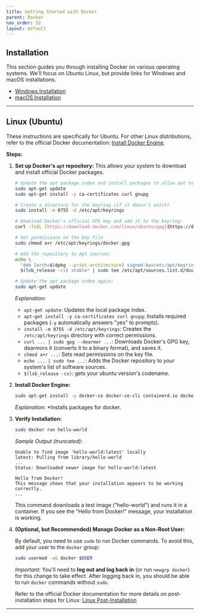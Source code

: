 ```yaml
---
title: Getting Started with Docker
parent: Docker
nav_order: 52
layout: default
---
```


## Installation

This section guides you through installing Docker on various operating systems. We'll focus on Ubuntu Linux, but provide links for Windows and macOS installations.

*   [Windows Installation](https://docs.docker.com/desktop/install/windows-install/)
*   [macOS Installation](https://docs.docker.com/desktop/install/mac-install/)

---

## Linux (Ubuntu)

These instructions are specifically for Ubuntu. For other Linux distributions, refer to the official Docker documentation: [Install Docker Engine](https://docs.docker.com/engine/install/).

**Steps:**

1.  **Set up Docker's `apt` repository:** This allows your system to download and install official Docker packages.

    ```bash
    # Update the apt package index and install packages to allow apt to use a repository over HTTPS:
    sudo apt-get update
    sudo apt-get install -y ca-certificates curl gnupg

    # Create a directory for the keyring (if it doesn't exist)
    sudo install -m 0755 -d /etc/apt/keyrings

    # Download Docker's official GPG key and add it to the keyring:
    curl -fsSL [https://download.docker.com/linux/ubuntu/gpg](https://download.docker.com/linux/ubuntu/gpg) | sudo gpg --dearmor -o /etc/apt/keyrings/docker.gpg

    # Set permissions on the key file
    sudo chmod a+r /etc/apt/keyrings/docker.gpg

    # Add the repository to Apt sources:
    echo \
      "deb [arch=$(dpkg --print-architecture) signed-by=/etc/apt/keyrings/docker.gpg] [https://download.docker.com/linux/ubuntu](https://download.docker.com/linux/ubuntu) \
      $(lsb_release -cs) stable" | sudo tee /etc/apt/sources.list.d/docker.list > /dev/null

    # Update the apt package index again:
    sudo apt-get update
    ```

    *Explanation:*

    *   `apt-get update`: Updates the local package index.
    *   `apt-get install -y ca-certificates curl gnupg`: Installs required packages (`-y` automatically answers "yes" to prompts).
    *   `install -m 0755 -d /etc/apt/keyrings`: Creates the `/etc/apt/keyrings` directory with correct permissions.
    *   `curl ... | sudo gpg --dearmor ...`: Downloads Docker's GPG key, dearmors it (converts it to a binary format), and saves it.
    *   `chmod a+r ...`: Sets read permissions on the key file.
    *   `echo ... | sudo tee ...`: Adds the Docker repository to your system's list of software sources.
    *    `$(lsb_release -cs)`: gets your ubuntu version's codename.

2.  **Install Docker Engine:**

    ```bash
    sudo apt-get install -y docker-ce docker-ce-cli containerd.io docker-buildx-plugin docker-compose-plugin
    ```
      *Explanation:*
        *Installs packages for docker.

3.  **Verify Installation:**

    ```bash
    sudo docker run hello-world
    ```

    *Sample Output (truncated):*

    ```
    Unable to find image 'hello-world:latest' locally
    latest: Pulling from library/hello-world
    ...
    Status: Downloaded newer image for hello-world:latest

    Hello from Docker!
    This message shows that your installation appears to be working correctly.
    ...
    ```

    This command downloads a test image ("hello-world") and runs it in a container.  If you see the "Hello from Docker!" message, your installation is working.

4.  **(Optional, but Recommended) Manage Docker as a Non-Root User:**

    By default, you need to use `sudo` to run Docker commands.  To avoid this, add your user to the `docker` group:

    ```bash
    sudo usermod -aG docker $USER
    ```

    *Important:*  You'll need to **log out and log back in** (or run `newgrp docker`) for this change to take effect. After logging back in, you should be able to run `docker` commands without `sudo`.

    Refer to the official Docker documentation for more details on post-installation steps for Linux: [Linux Post-Installation](https://docs.docker.com/engine/install/linux-postinstall/)

---